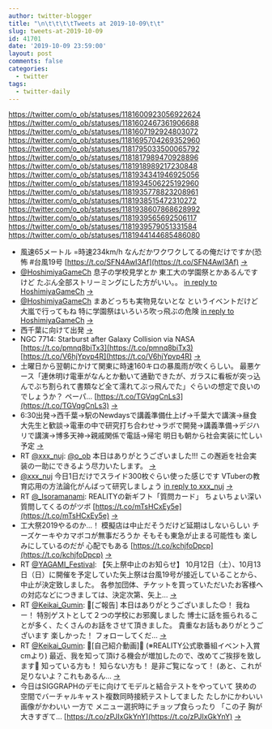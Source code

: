 ```yaml
---
author: twitter-blogger
title: "\n\t\t\t\tTweets at 2019-10-09\t\t"
slug: tweets-at-2019-10-09
id: 41701
date: '2019-10-09 23:59:00'
layout: post
comments: false
categories:
  - twitter
tags:
  - twitter-daily
---
```


https://twitter.com/o_ob/statuses/1181600923056922624 https://twitter.com/o_ob/statuses/1181602467361906688 https://twitter.com/o_ob/statuses/1181607192924803072 https://twitter.com/o_ob/statuses/1181695704269352960 https://twitter.com/o_ob/statuses/1181795033500065792 https://twitter.com/o_ob/statuses/1181817989470928896 https://twitter.com/o_ob/statuses/1181918989217230848 https://twitter.com/o_ob/statuses/1181934341946925056 https://twitter.com/o_ob/statuses/1181934506225192960 https://twitter.com/o_ob/statuses/1181935778823208961 https://twitter.com/o_ob/statuses/1181938515472310272 https://twitter.com/o_ob/statuses/1181938607868628992 https://twitter.com/o_ob/statuses/1181939565692506117 https://twitter.com/o_ob/statuses/1181939579051331584 https://twitter.com/o_ob/statuses/1181944144685486080  

*   風速65メートル =時速234km/h なんだかワクワクしてるの俺だけですか(恐怖 #台風19号 [https://t.co/SFN4AwI3Af](https://t.co/SFN4AwI3Af) [->](https://twitter.com/o_ob/statuses/1181600923056922624)
*   [@HoshimiyaGameCh](https://twitter.com/HoshimiyaGameCh) 息子の学校見学とか 東工大の学園祭とかあるんですけど たぶん全部ストリーミングにした方がいい。。 [in reply to HoshimiyaGameCh](https://twitter.com/HoshimiyaGameCh/statuses/1181601577573814272) [->](https://twitter.com/o_ob/statuses/1181602467361906688)
*   [@HoshimiyaGameCh](https://twitter.com/HoshimiyaGameCh) まあどっちも実物見ないとな というイベントだけど大嵐で行ってもね 特に学園祭はいろいろ吹っ飛ぶの危険 [in reply to HoshimiyaGameCh](https://twitter.com/HoshimiyaGameCh/statuses/1181602901325570049) [->](https://twitter.com/o_ob/statuses/1181607192924803072)
*   西千葉に向けて出発 [->](https://twitter.com/o_ob/statuses/1181695704269352960)
*   NGC 7714: Starburst after Galaxy Collision via NASA [https://t.co/pmnq8biTx3](https://t.co/pmnq8biTx3) [https://t.co/V6hjYpvp4R](https://t.co/V6hjYpvp4R) [->](https://twitter.com/o_ob/statuses/1181795033500065792)
*   土曜日から翌朝にかけて関東に時速160キロの暴風雨が吹くらしい。 最悪ケース「連休明け電車がなんとか動いて通勤できたが、ガラスに看板が突っ込んでぶち割られて書類など全て濡れてぶっ飛んでた」ぐらいの想定で良いのでしょうか？ ペーパ… [https://t.co/TGVqgCnLs3](https://t.co/TGVqgCnLs3) [->](https://twitter.com/o_ob/statuses/1181817989470928896)
*   6:30出発→西千葉→駅のNewdaysで講義準備仕上げ→千葉大で講演→昼食大先生と歓談→電車の中で研究打ち合わせ→ラボで開発→講義準備→デジハリで講演→博多天神→親戚関係で電話→帰宅 明日も朝から社会実装に忙しい予定 [->](https://twitter.com/o_ob/statuses/1181918989217230848)
*   RT [@xxx_nuj](https://twitter.com/xxx_nuj): [@o_ob](https://twitter.com/o_ob) 本日はありがとうございました!!! この邂逅を社会実装の一助にできるよう尽力いたします。 [->](https://twitter.com/o_ob/statuses/1181934341946925056)
*   [@xxx_nuj](https://twitter.com/xxx_nuj) 今日1日だけでスライド300枚ぐらい使った感じです VTuberの教育応用の方法論化がんばって研究しましょう [in reply to xxx_nuj](https://twitter.com/xxx_nuj/statuses/1181925171751309313) [->](https://twitter.com/o_ob/statuses/1181934506225192960)
*   RT [@_Isoramanami](https://twitter.com/_Isoramanami): REALITYの新ギフト「質問カード」 ちょいちょい深い質問してくるのがツボ [https://t.co/mTsHCxEy5e](https://t.co/mTsHCxEy5e) [->](https://twitter.com/o_ob/statuses/1181935778823208961)
*   工大祭2019やるのか...！ 模擬店は中止だそうだけど延期はしないらしい チーズケーキやカマボコが無事だろうか そもそも東急が止まる可能性も 楽しみにしているのだが 心配でもある [https://t.co/kchjfoDpcp](https://t.co/kchjfoDpcp) [->](https://twitter.com/o_ob/statuses/1181938515472310272)
*   RT [@YAGAMI_Festival](https://twitter.com/YAGAMI_Festival): 【矢上祭中止のお知らせ】 10月12日（土）、10月13日（日）に開催を予定していた矢上祭は台風19号が接近していることから、中止が決定致しました。 各参加団体、チケットを買っていただいたお客様への対応などにつきましては、決定次第、矢上… [->](https://twitter.com/o_ob/statuses/1181938607868628992)
*   RT [@Keikai_Gumin](https://twitter.com/Keikai_Gumin): 🌸[ご報告] 本日はありがとうございました😊！ 我ねー！ 特別ゲストとして２つの学校にお邪魔しました 博士に話を振られることが多く、たくさんのお話をさせて頂きました。 貴重なお話もありがとうございます 楽しかった！ フォローしてくだ… [->](https://twitter.com/o_ob/statuses/1181939565692506117)
*   RT [@Keikai_Gumin](https://twitter.com/Keikai_Gumin): 🌸[自己紹介動画]🌸 (※REALITY公式歌番組イベント入賞cmより) 最近、我を知って頂ける機会が増加したので、改めてご挨拶を致します🦊 知っている方も！ 知らない方も！ 是非ご覧になって！ (あと、これが足りないよ？これもあるん… [->](https://twitter.com/o_ob/statuses/1181939579051331584)
*   今日はSIGGRAPHのデモに向けてモデルと結合テストをやっていて 狭めの空間でバーチャルキャスト複数同時接続テストしてました たしかにかわいい画像がかわいい 一方で メニュー選択時にチョップ食らったり 「この子 胸が大きすぎて… [https://t.co/zPJIxGkYnY](https://t.co/zPJIxGkYnY) [->](https://twitter.com/o_ob/statuses/1181944144685486080)